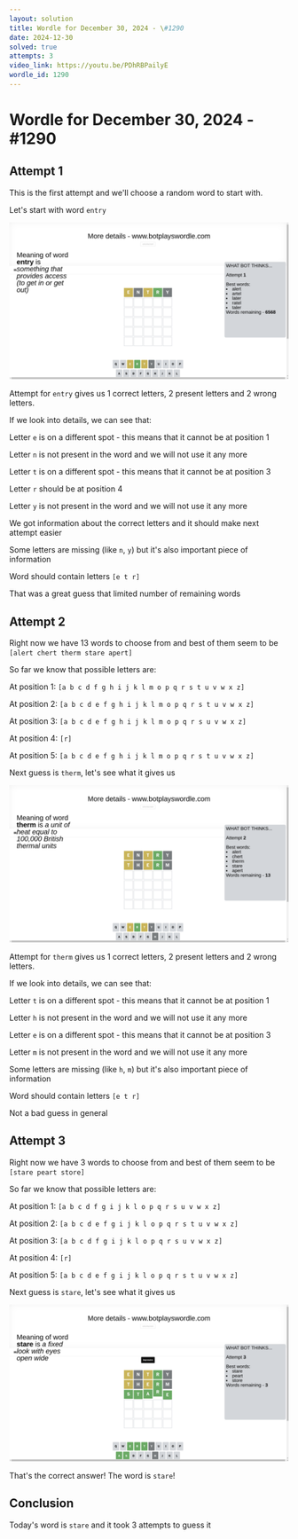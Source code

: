 ```yaml
---
layout: solution
title: Wordle for December 30, 2024 - \#1290
date: 2024-12-30
solved: true
attempts: 3
video_link: https://youtu.be/PDhRBPailyE
wordle_id: 1290
---
```


# Wordle for December 30, 2024 - \#1290

## Attempt 1

This is the first attempt and we'll choose a random word to start with.

Let's start with word `entry`

![Attempt 1](2024-12-30/attempt-1.png)

Attempt for `entry` gives us 1 correct letters, 2 present letters and 2 wrong letters.

If we look into details, we can see that:

Letter `e` is on a different spot - this means that it cannot be at position 1

Letter `n` is not present in the word and we will not use it any more

Letter `t` is on a different spot - this means that it cannot be at position 3

Letter `r` should be at position 4

Letter `y` is not present in the word and we will not use it any more

We got information about the correct letters and it should make next attempt easier

Some letters are missing (like `n`, `y`) but it's also important piece of information

Word should contain letters `[e t r]`

That was a great guess that limited number of remaining words



## Attempt 2

Right now we have 13 words to choose from and best of them seem to be `[alert chert therm stare apert]`

So far we know that possible letters are:

At position 1: `[a b c d f g h i j k l m o p q r s t u v w x z]`

At position 2: `[a b c d e f g h i j k l m o p q r s t u v w x z]`

At position 3: `[a b c d e f g h i j k l m o p q r s u v w x z]`

At position 4: `[r]`

At position 5: `[a b c d e f g h i j k l m o p q r s t u v w x z]`

Next guess is `therm`, let's see what it gives us

![Attempt 2](2024-12-30/attempt-2.png)

Attempt for `therm` gives us 1 correct letters, 2 present letters and 2 wrong letters.

If we look into details, we can see that:

Letter `t` is on a different spot - this means that it cannot be at position 1

Letter `h` is not present in the word and we will not use it any more

Letter `e` is on a different spot - this means that it cannot be at position 3

Letter `m` is not present in the word and we will not use it any more

Some letters are missing (like `h`, `m`) but it's also important piece of information

Word should contain letters `[e t r]`

Not a bad guess in general



## Attempt 3

Right now we have 3 words to choose from and best of them seem to be `[stare peart store]`

So far we know that possible letters are:

At position 1: `[a b c d f g i j k l o p q r s u v w x z]`

At position 2: `[a b c d e f g i j k l o p q r s t u v w x z]`

At position 3: `[a b c d f g i j k l o p q r s u v w x z]`

At position 4: `[r]`

At position 5: `[a b c d e f g i j k l o p q r s t u v w x z]`

Next guess is `stare`, let's see what it gives us

![Attempt 3](2024-12-30/attempt-3.png)

That's the correct answer! The word is `stare`!

## Conclusion

Today's word is `stare` and it took 3 attempts to guess it

